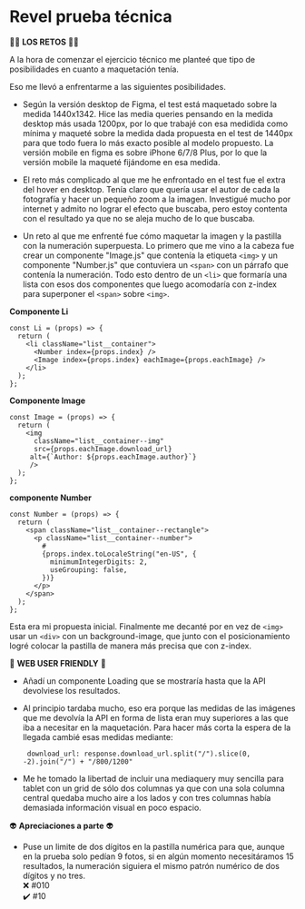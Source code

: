 # Revel prueba técnica

:woman_juggling: **LOS RETOS** :woman_juggling:

A la hora de comenzar el ejercicio técnico me planteé que tipo de posibilidades en cuanto a maquetación tenía.

Eso me llevó a enfrentarme a las siguientes posibilidades.

- Según la versión desktop de Figma, el test está maquetado sobre la medida 1440x1342.
  Hice las media queries pensando en la medida desktop más usada 1200px, por lo que trabajé con esa medidida como mínima y maqueté sobre la medida dada propuesta en el test de 1440px para que todo fuera lo más exacto posible al modelo propuesto.
  La versión mobile en figma es sobre iPhone 6/7/8 Plus, por lo que la versión mobile la maqueté fijándome en esa medida.

- El reto más complicado al que me he enfrontado en el test fue el extra del hover en desktop.
  Tenía claro que quería usar el autor de cada la fotografía y hacer un pequeño zoom a la imagen. Investigué mucho por internet y admito no lograr el efecto que buscaba, pero estoy contenta con el resultado ya que no se aleja mucho de lo que buscaba.
- Un reto al que me enfrenté fue cómo maquetar la imagen y la pastilla con la numeración superpuesta. Lo primero que me vino a la cabeza fue crear un componente "Image.js" que contenía la etiqueta `<img>` y un componente "Number.js" que contuviera un `<span>` con un párrafo que contenía la numeración. Todo esto dentro de un `<li>` que formaría una lista con esos dos componentes que luego acomodaría con z-index para superponer el `<span>` sobre `<img>`.

**Componente Li**

```
const Li = (props) => {
  return (
    <li className="list__container">
      <Number index={props.index} />
      <Image index={props.index} eachImage={props.eachImage} />
    </li>
  );
};
```

**Componente Image**

```
const Image = (props) => {
  return (
    <img
      className="list__container--img"
      src={props.eachImage.download_url}
     alt={`Author: ${props.eachImage.author}`}
     />
  );
};
```

**componente Number**

```
const Number = (props) => {
  return (
    <span className="list__container--rectangle">
      <p className="list__container--number">
        #
        {props.index.toLocaleString("en-US", {
          minimumIntegerDigits: 2,
          useGrouping: false,
        })}
      </p>
    </span>
  );
};
```

Esta era mi propuesta inicial.
Finalmente me decanté por en vez de `<img>` usar un `<div>` con un background-image, que junto con el posicionamiento logré colocar la pastilla de manera más precisa que con z-index.

:eyes: **WEB USER FRIENDLY** :eyes:

- Añadí un componente Loading que se mostraría hasta que la API devolviese los resultados.
- Al principio tardaba mucho, eso era porque las medidas de las imágenes que me devolvía la API en forma de lista eran muy superiores a las que iba a necesitar en la maquetación.
  Para hacer más corta la espera de la llegada cambié esas medidas mediante:

  ```
   download_url: response.download_url.split("/").slice(0, -2).join("/") + "/800/1200"
  ```

- Me he tomado la libertad de incluir una mediaquery muy sencilla para tablet con un grid de sólo dos columnas ya que con una sola columna central quedaba mucho aire a los lados y con tres columnas había demasiada información visual en poco espacio.

:alien: **Apreciaciones a parte** :alien:

- Puse un limite de dos dígitos en la pastilla numérica para que, aunque en la prueba solo pedían 9 fotos, si en algún momento necesitáramos 15 resultados, la numeración siguiera el mismo patrón numérico de dos dígitos y no tres.  
  :x: #010  
  :heavy_check_mark: #10
